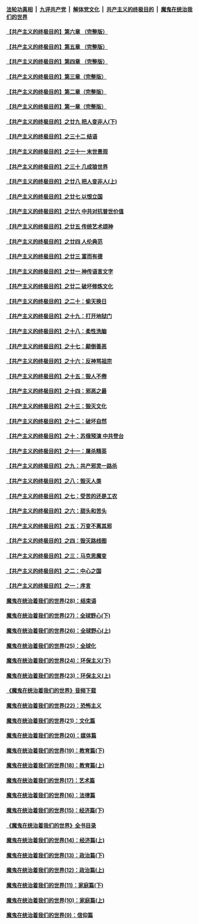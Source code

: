 ####  [法轮功真相](../../../../basic/blob/master/README.md?t=06032131) &nbsp;|&nbsp; [九评共产党](../../../../9ping.md/blob/master/README.md?t=06032131) &nbsp;|&nbsp; [解体党文化](../../../../jtdwh.md/blob/master/README.md?t=06032131)  &nbsp;|&nbsp; [共产主义的终极目的](../../../../gczydzjmd.md/blob/master/README.md?t=06032131) &nbsp;|&nbsp; [魔鬼在统治我们的世界](../../../../mgztzwmdsj.md/blob/master/README.md?t=06032131) 

#### [【共产主义的终极目的】第六章 （完整版）](../pages/nsc422/n11428913.md?t=06032131) 

#### [【共产主义的终极目的】第五章 （完整版）](../pages/nsc422/n11428912.md?t=06032131) 

#### [【共产主义的终极目的】第四章 （完整版）](../pages/nsc422/n11428907.md?t=06032131) 

#### [【共产主义的终极目的】第三章（完整版）](../pages/nsc422/n11428848.md?t=06032131) 

#### [【共产主义的终极目的】第二章（完整版）](../pages/nsc422/n11428831.md?t=06032131) 

#### [【共产主义的终极目的】第一章（完整版）](../pages/nsc422/n11417651.md?t=06032131) 

#### [【共产主义的终极目的】之廿九 把人变非人(下)](../pages/nsc422/n11344140.md?t=06032131) 

#### [【共产主义的终极目的】之三十二 结语](../pages/nsc422/n11360535.md?t=06032131) 

#### [【共产主义的终极目的】之三十一 末世景观](../pages/nsc422/n11351129.md?t=06032131) 

#### [【共产主义的终极目的】之三十 几成狼世界](../pages/nsc422/n11348280.md?t=06032131) 

#### [【共产主义的终极目的】之廿八 把人变非人(上)](../pages/nsc422/n11340492.md?t=06032131) 

#### [【共产主义的终极目的】之廿七 以恨立国](../pages/nsc422/n11336944.md?t=06032131) 

#### [【共产主义的终极目的】之廿六 中共对抗普世价值](../pages/nsc422/n11324785.md?t=06032131) 

#### [【共产主义的终极目的】之廿五 传统艺术颂神](../pages/nsc422/n11296396.md?t=06032131) 

#### [【共产主义的终极目的】之廿四 人伦典范](../pages/nsc422/n11296397.md?t=06032131) 

#### [【共产主义的终极目的】之廿三 富而有德](../pages/nsc422/n11283598.md?t=06032131) 

#### [【共产主义的终极目的】之廿一 神传语言文字](../pages/nsc422/n11263265.md?t=06032131) 

#### [【共产主义的终极目的】之廿二 破坏修炼文化](../pages/nsc422/n11245728.md?t=06032131) 

#### [【共产主义的终极目的】之二十：偷天换日](../pages/nsc422/n11238846.md?t=06032131) 

#### [【共产主义的终极目的】之十九：打开地狱门](../pages/nsc422/n11206376.md?t=06032131) 

#### [【共产主义的终极目的】之十八：柔性洗脑](../pages/nsc422/n11199994.md?t=06032131) 

#### [【共产主义的终极目的】之十七：颠倒善恶](../pages/nsc422/n11179782.md?t=06032131) 

#### [【共产主义的终极目的】之十六：反神骂祖宗](../pages/nsc422/n11166798.md?t=06032131) 

#### [【共产主义的终极目的】之十五：毁人不倦](../pages/nsc422/n11166792.md?t=06032131) 

#### [【共产主义的终极目的】之十四：邪恶之最](../pages/nsc422/n11150249.md?t=06032131) 

#### [【共产主义的终极目的】之十三：毁灭文化](../pages/nsc422/n11135227.md?t=06032131) 

#### [【共产主义的终极目的】之十二：破坏自然](../pages/nsc422/n11135214.md?t=06032131) 

#### [【共产主义的终极目的】之十：苏俄预演 中共登台](../pages/nsc422/n11118424.md?t=06032131) 

#### [【共产主义的终极目的】之十一：屠杀精英](../pages/nsc422/n11118442.md?t=06032131) 

#### [【共产主义的终极目的】之九：共产邪灵一路杀](../pages/nsc422/n11114139.md?t=06032131) 

#### [【共产主义的终极目的】之八：毁灭人类](../pages/nsc422/n11108503.md?t=06032131) 

#### [【共产主义的终极目的】之七：受苦的还是工农](../pages/nsc422/n11101809.md?t=06032131) 

#### [【共产主义的终极目的】之六：甜头和苦头](../pages/nsc422/n11096971.md?t=06032131) 

#### [【共产主义的终极目的】之五：万变不离其邪](../pages/nsc422/n11091285.md?t=06032131) 

#### [【共产主义的终极目的】之四：毁灭路线图](../pages/nsc422/n11086284.md?t=06032131) 

#### [【共产主义的终极目的】之三：马克思魔变](../pages/nsc422/n11061941.md?t=06032131) 

#### [【共产主义的终极目的】之二：中心之国](../pages/nsc422/n11047728.md?t=06032131) 

#### [【共产主义的终极目的】之一：序言](../pages/nsc422/n11086077.md?t=06032131) 

#### [魔鬼在统治着我们的世界(28)：结束语](../pages/nsc422/n10936246.md?t=06032131) 

#### [魔鬼在统治着我们的世界(27)：全球野心(下)](../pages/nsc422/n10928319.md?t=06032131) 

#### [魔鬼在统治着我们的世界(26)：全球野心(上)](../pages/nsc422/n10900318.md?t=06032131) 

#### [魔鬼在统治着我们的世界(25)：全球化](../pages/nsc422/n10788205.md?t=06032131) 

#### [魔鬼在统治着我们的世界(24)：环保主义(下)](../pages/nsc422/n10695307.md?t=06032131) 

#### [魔鬼在统治着我们的世界(23)：环保主义(上)](../pages/nsc422/n10688613.md?t=06032131) 

#### [《魔鬼在统治着我们的世界》音频下载](../pages/nsc422/n10635553.md?t=06032131) 

#### [魔鬼在统治着我们的世界(22)：恐怖主义](../pages/nsc422/n10614727.md?t=06032131) 

#### [魔鬼在统治着我们的世界(21)：文化篇](../pages/nsc422/n10597706.md?t=06032131) 

#### [魔鬼在统治着我们的世界(20)：媒体篇](../pages/nsc422/n10586579.md?t=06032131) 

#### [魔鬼在统治着我们的世界(19)：教育篇(下)](../pages/nsc422/n10564808.md?t=06032131) 

#### [魔鬼在统治着我们的世界(18)：教育篇(上)](../pages/nsc422/n10526970.md?t=06032131) 

#### [魔鬼在统治着我们的世界(17)：艺术篇](../pages/nsc422/n10499093.md?t=06032131) 

#### [魔鬼在统治着我们的世界(16)：法律篇](../pages/nsc422/n10485969.md?t=06032131) 

#### [魔鬼在统治着我们的世界(15)：经济篇(下)](../pages/nsc422/n10469975.md?t=06032131) 

#### [《魔鬼在统治着我们的世界》全书目录](../pages/nsc422/n10464261.md?t=06032131) 

#### [魔鬼在统治着我们的世界(14)：经济篇(上)](../pages/nsc422/n10457370.md?t=06032131) 

#### [魔鬼在统治着我们的世界(13)：政治篇(下)](../pages/nsc422/n10448270.md?t=06032131) 

#### [魔鬼在统治着我们的世界(12)：政治篇(上)](../pages/nsc422/n10444576.md?t=06032131) 

#### [魔鬼在统治着我们的世界(11)：家庭篇(下)](../pages/nsc422/n10440961.md?t=06032131) 

#### [魔鬼在统治着我们的世界(10)：家庭篇(上)](../pages/nsc422/n10435448.md?t=06032131) 

#### [魔鬼在统治着我们的世界(9)：信仰篇](../pages/nsc422/n10432159.md?t=06032131) 

